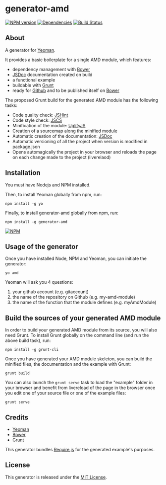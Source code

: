 generator-amd 
=============

[![NPM version](https://badge.fury.io/js/generator-amd.png)](http://badge.fury.io/js/generator-amd)
[![Dependencies](https://david-dm.org/t1st3/generator-amd.png)](https://david-dm.org/t1st3/generator-amd)
[![Build Status](https://travis-ci.org/T1st3/generator-amd.png?branch=master)](https://travis-ci.org/T1st3/generator-amd)


About
-----------

A generator for [Yeoman](http://yeoman.io).

It provides a basic boilerplate for a single AMD module, which features:

* dependency management with [Bower](http://bower.io)
* [JSDoc](http://usejsdoc.org) documentation created on build
* a functional example
* buildable with [Grunt](http://gruntjs.com)
* ready for [Github](https://github.com) and to be published itself on [Bower](http://bower.io)


The proposed Grunt build for the generated AMD module has the following tasks:

* Code quality check: [JSHint](http://jshint.com)
* Code style check: [JSCS](https://npmjs.org/package/jscs)
* Minification of the module: [UglifyJS](http://marijn.haverbeke.nl/uglifyjs)
* Creation of a sourcemap along the minified module
* Automatic creation of the documentation: [JSDoc](http://usejsdoc.org)
* Automatic versioning of all the project when version is modified in package.json
* Opens automagically the project in your browser and reloads the page on each change made to the project (liverelaod)


Installation
-----------

You must have Nodejs and NPM installed. 

Then, to install Yeoman globally from npm, run:

```
npm install -g yo
```

Finally, to install generator-amd globally from npm, run:

```
npm install -g generator-amd
```

[![NPM](https://nodei.co/npm/generator-amd.png?compact=true)](https://nodei.co/npm/generator-amd/)





Usage of the generator
-----------

Once you have installed Node, NPM and Yeoman, you can initiate the generator:

```
yo amd
```

Yeoman will ask you 4 questions:

1. your github account (e.g. gitaccount)
2. the name of the repository on Github (e.g. my-amd-module)
3. the name of the function that the module defines (e.g. myAmdModule)


Build the sources of your generated AMD module
-----------

In order to build your generated AMD module from its source, you will also need Grunt. To install Grunt globally on the command line (and run the above build task), run:

```
npm install -g grunt-cli
```

Once you have generated your AMD module skeleton, you can build the minified files, the documentation and the example with Grunt:

```
grunt build
```

You can also launch the `grunt serve` task to load the "example" folder in your browser and benefit from livereload of the page in the browser once you edit one of your source file or one of the example files:

```
grunt serve
```


Credits
-----------

* [Yeoman](http://yeoman.io)
* [Bower](http://bower.io)
* [Grunt](http://gruntjs.com)

This generator bundles [Require.js](http://requirejs.org/) for the generated example's purposes.



License
-----------

This generator is released under the [MIT License](https://github.com/T1st3/generator-amd/blob/master/LICENSE).
